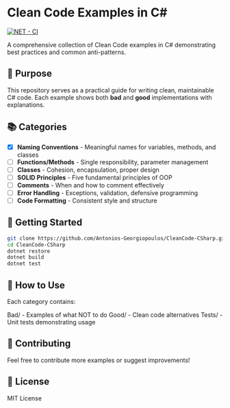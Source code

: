 # Clean Code Examples in C#

[![NET - CI](https://github.com/Antonios-Georgiopoulos/CleanCode-CSharp/actions/workflows/ci.yml/badge.svg)](https://github.com/Antonios-Georgiopoulos/CleanCode-CSharp/actions/workflows/ci.yml)

A comprehensive collection of Clean Code examples in C# demonstrating best practices and common anti-patterns.

## 🎯 Purpose

This repository serves as a practical guide for writing clean, maintainable C# code. Each example shows both **bad** and **good** implementations with explanations.

## 📚 Categories

- [x] **Naming Conventions** - Meaningful names for variables, methods, and classes
- [ ] **Functions/Methods** - Single responsibility, parameter management
- [ ] **Classes** - Cohesion, encapsulation, proper design
- [ ] **SOLID Principles** - Five fundamental principles of OOP
- [ ] **Comments** - When and how to comment effectively
- [ ] **Error Handling** - Exceptions, validation, defensive programming
- [ ] **Code Formatting** - Consistent style and structure

## 🚀 Getting Started

```bash
git clone https://github.com/Antonios-Georgiopoulos/CleanCode-CSharp.git
cd CleanCode-CSharp
dotnet restore
dotnet build
dotnet test
```

## 📖 How to Use

Each category contains:

Bad/ - Examples of what NOT to do
Good/ - Clean code alternatives
Tests/ - Unit tests demonstrating usage

## 🤝 Contributing

Feel free to contribute more examples or suggest improvements!

## 📄 License

MIT License
